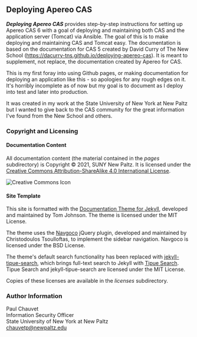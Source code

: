 ## Deploying Apereo CAS

***Deploying Apereo CAS*** provides step-by-step instructions for setting up Apereo CAS 6 with a goal of deploying and maintaining both CAS and the application server (Tomcat) via Ansible.  The goal of this is to make deploying and maintaining CAS and Tomcat easy.  The documentation is based on the documentation for CAS 5 created by David Curry of The New School (https://dacurry-tns.github.io/deploying-apereo-cas).  It is meant to supplement, not replace, the documentation created by Apereo for CAS.

 This is my first foray into using Github pages, or making documentation for deploying an application like this - so apologies for any rough edges on it.  It's horribly incomplete as of now but my goal is to document as I deploy into test and later into production.

 It was created in my work at the State University of New York at New Paltz but I wanted to give back to the CAS community for the great information I've found from the New School and others.

### Copyright and Licensing

#### Documentation Content

All documentation content (the material contained in the *pages* subdirectory) is Copyright &copy; 2021, SUNY New Paltz. It is licensed under the [Creative Commons Attribution-ShareAlike 4.0 International License](http://creativecommons.org/licenses/by-sa/4.0/).

![Creative Commons Icon][ccimg]

#### Site Template

This site is formatted with the [Documentation Theme for Jekyll](http://idratherbewriting.com/documentation-theme-jekyll/index.html), developed and maintained by Tom Johnson. The theme is licensed under the MIT License.

The theme uses the [Navgoco](http://www.komposta.net/article/navgoco) jQuery plugin, developed and maintained by Christodoulos Tsoulloftas, to implement the sidebar navigation. Navgoco is licensed under the BSD License.

The theme's default search functionality has been replaced with [jekyll-tipue-search](https://github.com/jekylltools/jekyll-tipue-search), which brings full-text search to Jekyll with [Tipue Search](http://www.tipue.com/search/). Tipue Search and jekyll-tipue-search are licensed under the MIT License.

Copies of these licenses are available in the *licenses* subdirectory.

### Author Information

Paul Chauvet<br/>
Information Security Officer<br/>
State University of New York at New Paltz<br/>
chauvetp@newpaltz.edu<br/>

[ccimg]: https://i.creativecommons.org/l/by-sa/4.0/88x31.png "Creative Commons Icon"
